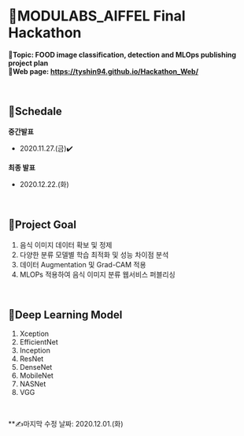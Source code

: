 # 🏫MODULABS_AIFFEL Final Hackathon
**📌Topic: FOOD image classification, detection and MLOps publishing project plan**
<br/>
**📃Web page: https://tyshin94.github.io/Hackathon_Web/**

<br/>

## 📅Schedale
**중간발표**
- 2020.11.27.(금)✔️

**최종 발표**
- 2020.12.22.(화)

<br/>

## 🥅Project Goal
1. 음식 이미지 데이터 확보 및 정제 
2. 다양한 분류 모델별 학습 최적화 및 성능 차이점 분석
3. 데이터 Augmentation 및 Grad-CAM 적용
4. MLOPs 적용하여 음식 이미지 분류 웹서비스 퍼블리싱

<br/>

## 🧬Deep Learning Model 
1. Xception
2. EfficientNet
3. Inception
4. ResNet
5. DenseNet
6. MobileNet
7. NASNet
8. VGG

<br/>


**✍️마지막 수정 날짜: 2020.12.01.(화) 

